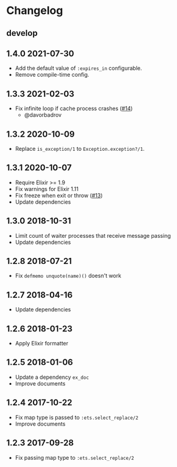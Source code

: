# Changelog

## develop

## 1.4.0 2021-07-30

- Add the default value of `:expires_in` configurable.
- Remove compile-time config.

## 1.3.3 2021-02-03

- Fix infinite loop if cache process crashes ([#14](https://github.com/melpon/memoize/pull/14))
    - @davorbadrov

## 1.3.2 2020-10-09

- Replace `is_exception/1` to `Exception.exception?/1`.

## 1.3.1 2020-10-07

- Require Elixir >= 1.9
- Fix warnings for Elixir 1.11
- Fix freeze when exit or throw ([#13](https://github.com/melpon/memoize/issues/13))
- Update dependencies

## 1.3.0 2018-10-31

- Limit count of waiter processes that receive message passing
- Update dependencies

## 1.2.8 2018-07-21

- Fix `defmemo unquote(name)()` doesn't work

## 1.2.7 2018-04-16

- Update dependencies

## 1.2.6 2018-01-23

- Apply Elixir formatter

## 1.2.5 2018-01-06

- Update a dependency `ex_doc`
- Improve documents

## 1.2.4 2017-10-22

- Fix map type is passed to `:ets.select_replace/2`
- Improve documents

## 1.2.3 2017-09-28

- Fix passing map type to `:ets.select_replace/2`
